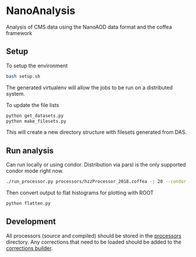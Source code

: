 # NanoAnalysis
Analysis of CMS data using the NanoAOD data format and the coffea framework

## Setup

To setup the environment
```bash
bash setup.sh
```
The generated virtualenv will allow the jobs to be run 
on a distributed system.

To update the file lists
```bash
python get_datasets.py
python make_filesets.py
```
This will create a new directory structure with filesets
generated from DAS.

## Run analysis

Can run locally or using condor.
Distribution via parsl is the only supported condor mode right now.
```bash
./run_processor.py processors/hzzProcessor_2018.coffea -j 20 --condor --parsl --fileset filesets/2018/all.json
```

Then convert output to flat histograms for plotting with ROOT
```bash
python flatten.py
```

## Development

All processors (source and compiled) should be stored in the 
[processors](processors) directory.
Any corrections that need to be loaded should be added to the 
[corrections builder](corrections/build_corrections.py).
